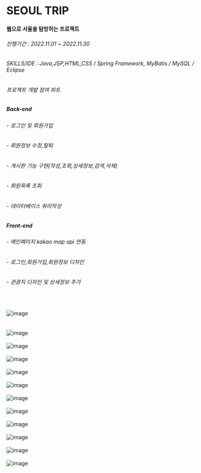 # SEOUL TRIP
#### 웹으로 서울을 탐방하는 프로젝트      
###### 진행기간 : 2022.11.01 ~ 2022.11.30
###### SKILLS/IDE : Java,JSP,HTML,CSS / Spring Framework, MyBatis / MySQL / Eclipse
###### 프로젝트 개발 참여 파트  
##### Back-end  
###### - 로그인 및 회원가입  
###### - 회원정보 수정,탈퇴  
###### - 게시판 기능 구현(작성,조회,상세정보,검색,삭제)  
###### - 회원목록 조회  
###### - 데이터베이스 쿼리작성  
##### Front-end  
###### - 메인페이지 kakao map api 연동  
###### - 로그인,회원가입,회원정보 디자인  
###### - 관광지 디자인 및 상세정보 추가  
</br>

![image](https://user-images.githubusercontent.com/56243414/204865647-c8f675c0-2649-4566-a075-7853b2fb2c57.png)  
</br></br>
![image](https://user-images.githubusercontent.com/56243414/204865800-bc4413bb-9ac4-45db-970d-a41ff93183c6.png)
</br></br>
![image](https://user-images.githubusercontent.com/56243414/205893486-ed9d5201-d3c4-43b9-b188-476620d7c5c3.png)
</br></br>
![image](https://user-images.githubusercontent.com/56243414/205893538-d4f4727f-dfe6-4e36-b3ea-6d18df858f57.png)
</br></br>
![image](https://user-images.githubusercontent.com/56243414/205893107-6a7f4d46-f5ec-4aac-b844-8a295a6701a1.png)
</br></br>
![image](https://user-images.githubusercontent.com/56243414/205893156-3f8f4b89-8f2b-419e-8cbe-36083e1354a8.png)
</br></br>
![image](https://user-images.githubusercontent.com/56243414/205893184-0d6d50e6-cf8e-443e-beb0-7464234fc042.png)
</br></br>
![image](https://user-images.githubusercontent.com/56243414/205893209-4da35376-2f92-402c-8989-98191fa21fd6.png)
</br></br>
![image](https://user-images.githubusercontent.com/56243414/205893235-da67108c-85ee-4e98-bed8-33f1d256286c.png)
</br></br>
![image](https://user-images.githubusercontent.com/56243414/205893255-714a29ad-a7bf-49ce-b0b3-05627df233ab.png)
</br></br>
![image](https://user-images.githubusercontent.com/56243414/205893278-c1b25aeb-d479-4827-a173-6f41e1da37f5.png)
</br></br>
![image](https://user-images.githubusercontent.com/56243414/205893305-b8d7e87d-155d-4224-806b-23981748dc14.png)
</br></br>






